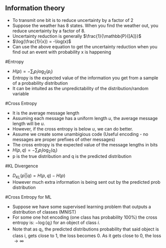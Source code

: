 ## Information theory

- To transmit one bit is to reduce uncertainty by a factor of 2
- Suppose the weather has 8 states. When you find the weather out, you reduce uncertainty by a factor of 8.
- Uncertainty reduction is generally $\frac{1}{\mathbb{P}{[A]}}$
- $\log(\frac{1}{x}) = -\log(x)$
- Can use the above equation to get the uncertainty reduction when you find out an event with probability x is happening

#Entropy

- $H(p) = -\sum_{i} p_i \log_2 (p_i)$ 
- Entropy is the expected value of the information you get from a sample of a probability distribution
- It can be intuited as the unpredictability of the distribution/random variable

#Cross Entropy
- It is the average message length 
- Assuming each message has a uniform length $u$, the average message length will be $u$.
- However, if the cross entropy is below $u$, we can do better.
- Assume we create some unambigious code (Useful encoding - no messages are proper prefixes of other messages)
- The cross entropy is the expected value of the message lengths in bits
- $H(p, q) = -\sum_{i} p_i \log_2 (q_i)$ 
- p is the true distribution and q is the predicted distribution

#KL Divergence 
- $D_{KL} (p || q) = H(p, q) - H(p)$
- However much extra information is being sent out by the predicted prob distribution

#Cross Entropy for ML

- Suppose we have some supervised learning problem that outputs a distribution of classes (MNIST)
- For some one hot encoding (one class has probability 100%) the cross entropy is: $-\log(q_i)$ for an object of class $i$.
- Note that as $q_i$, the predicted distributions probability that said object is class i, gets close to 1, the loss becomes 0. As it gets close to 0, the loss $\rightarrow \infty$